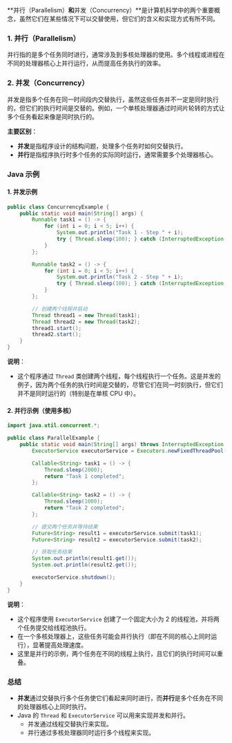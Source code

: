 **并行（Parallelism）**和**并发（Concurrency）**是计算机科学中的两个重要概念，虽然它们在某些情况下可以交替使用，但它们的含义和实现方式有所不同。

### 1. 并行（Parallelism）

并行指的是多个任务同时进行，通常涉及到多核处理器的使用。多个线程或进程在不同的处理器核心上并行运行，从而提高任务执行的效率。

### 2. 并发（Concurrency）

并发是指多个任务在同一时间段内交替执行，虽然这些任务并不一定是同时执行的，但它们的执行时间是交替的。例如，一个单核处理器通过时间片轮转的方式让多个任务看起来像是同时执行的。

**主要区别**：

- **并发**是指程序设计的结构问题，处理多个任务时如何交替执行。
- **并行**是指程序执行时多个任务的实际同时运行，通常需要多个处理器核心。

### Java 示例

#### 1. 并发示例

```java
public class ConcurrencyExample {
    public static void main(String[] args) {
        Runnable task1 = () -> {
            for (int i = 0; i < 5; i++) {
                System.out.println("Task 1 - Step " + i);
                try { Thread.sleep(100); } catch (InterruptedException e) { e.printStackTrace(); }
            }
        };

        Runnable task2 = () -> {
            for (int i = 0; i < 5; i++) {
                System.out.println("Task 2 - Step " + i);
                try { Thread.sleep(100); } catch (InterruptedException e) { e.printStackTrace(); }
            }
        };

        // 创建两个线程并启动
        Thread thread1 = new Thread(task1);
        Thread thread2 = new Thread(task2);
        thread1.start();
        thread2.start();
    }
}
```

**说明**：

- 这个程序通过 `Thread` 类创建两个线程，每个线程执行一个任务。这是并发的例子，因为两个任务的执行时间是交替的，尽管它们在同一时刻执行，但它们并不是同时运行的（特别是在单核 CPU 中）。

#### 2. 并行示例（使用多核）

```java
import java.util.concurrent.*;

public class ParallelExample {
    public static void main(String[] args) throws InterruptedException, ExecutionException {
        ExecutorService executorService = Executors.newFixedThreadPool(2);

        Callable<String> task1 = () -> {
            Thread.sleep(2000);
            return "Task 1 completed";
        };

        Callable<String> task2 = () -> {
            Thread.sleep(1000);
            return "Task 2 completed";
        };

        // 提交两个任务并等待结果
        Future<String> result1 = executorService.submit(task1);
        Future<String> result2 = executorService.submit(task2);

        // 获取任务结果
        System.out.println(result1.get());
        System.out.println(result2.get());

        executorService.shutdown();
    }
}
```

**说明**：

- 这个程序使用 `ExecutorService` 创建了一个固定大小为 2 的线程池，并将两个任务提交给线程池执行。
- 在一个多核处理器上，这些任务可能会并行执行（即在不同的核心上同时运行），显著提高处理速度。
- 这里是并行的示例，两个任务在不同的线程上执行，且它们的执行时间可以重叠。

### 总结

- **并发**通过交替执行多个任务使它们看起来同时进行，而**并行**是多个任务在不同的处理器核心上同时执行。
- Java 的 `Thread` 和 `ExecutorService` 可以用来实现并发和并行。
    - 并发通过线程交替执行来实现。
    - 并行通过多核处理器同时运行多个线程来实现。